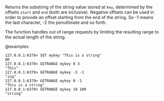 Returns the substring of the string value stored at `key`, determined by the
offsets `start` and `end` (both are inclusive).
Negative offsets can be used in order to provide an offset starting from the end
of the string.
So -1 means the last character, -2 the penultimate and so forth.

The function handles out of range requests by limiting the resulting range to
the actual length of the string.

@examples

```valkey-cli
127.0.0.1:6379> SET mykey "This is a string"
OK
127.0.0.1:6379> GETRANGE mykey 0 3
"This"
127.0.0.1:6379> GETRANGE mykey -3 -1
"ing"
127.0.0.1:6379> GETRANGE mykey 0 -1
"This is a string"
127.0.0.1:6379> GETRANGE mykey 10 100
"string"
```
